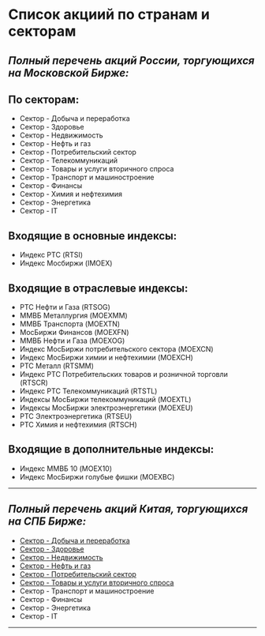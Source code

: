 # Список акциий по странам и секторам

## *Полный перечень акций России, торгующихся на Московской Бирже:*

## По секторам:

- Сектор - Добыча и переработка
- Сектор - Здоровье
- Сектор - Недвижимость
- Сектор - Нефть и газ
- Сектор - Потребительский сектор
- Сектор - Телекоммуникаций
- Сектор - Товары и услуги вторичного спроса
- Сектор - Транспорт и машиностроение
- Сектор - Финансы
- Сектор - Химия и нефтехимия
- Сектор - Энергетика
- Сектор - IT

## Входящие в основные индексы:

- Индекс РТС (RTSI)
- Индекс Мосбиржи (IMOEX)

## Входящие в отраслевые индексы:

- PTC Нефти и Газа (RTSOG)
- ММВБ Mеталлургия (MOEXMM)
- ММВБ Транспорта (MOEXTN)
- МосБиржи Финансов (MOEXFN)
- ММВБ Нефти и Газа (MOEXOG)
- Индекс МосБиржи потребительского сектора (MOEXCN)
- Индекс МосБиржи химии и нефтехимии (MOEXCH)
- PTC Mеталл (RTSMM)
- Индекс РТС Потребительских товаров и розничной торговли (RTSCR)
- Индекс РТС Телекоммуникаций (RTSTL)
- Индексы МосБиржи телекоммуникаций (MOEXTL)
- Индексы МосБиржи электроэнергетики (MOEXEU)
- РТС Электроэнергетика (RTSEU)
- РТС Химия и нефтехимия (RTSCH)

## Входящие в дополнительные индексы:

- Индекс ММВБ 10 (MOEX10)
- Индекс МосБиржи голубые фишки (MOEXBC)

---

## *Полный перечень акций Китая, торгующихся на СПБ Бирже:*

- [Сектор - Добыча и переработка](https://github.com/ANT050/Stocks_List/blob/main/China/Mining_and_processing.md "Перейти к списку")
- [Сектор - Здоровье](https://github.com/ANT050/Stocks_List/blob/main/China/Health.md "Перейти к списку")
- [Сектор - Недвижимость](https://github.com/ANT050/Stocks_List/blob/main/China/Realty.md "Перейти к списку")
- [Сектор - Нефть и газ](https://github.com/ANT050/Stocks_List/blob/main/China/Oil_and_gas.md "Перейти к списку")
- [Сектор - Потребительский сектор](https://github.com/ANT050/Stocks_List/blob/main/China/Consumer_sector.md "Перейти к списку")
- [Сектор - Товары и услуги вторичного спроса](https://github.com/ANT050/Stocks_List/blob/main/China/Secondary_demand_goods_and_services.md "Перейти к списку")
- Сектор - Транспорт и машиностроение
- Сектор - Финансы
- Сектор - Энергетика
- Сектор - IT

---
